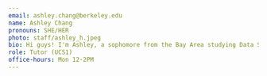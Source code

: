 ```yaml
---
email: ashley.chang@berkeley.edu
name: Ashley Chang
pronouns: SHE/HER
photo: staff/ashley_h.jpeg
bio: Hi guys! I'm Ashley, a sophomore from the Bay Area studying Data Science. Excited to meet everyone!
role: Tutor (UCS1)
office-hours: Mon 12-2PM
---
```

